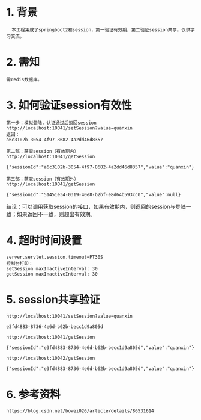 # 1. 背景
```
  本工程集成了springboot2和session，第一验证有效期，第二验证session共享。仅供学习交流。
```
# 2. 需知
```
需redis数据库。
```
# 3. 如何验证session有效性
```
第一步：模拟登陆，认证通过后返回session
http://localhost:10041/setSession?value=quanxin
返回：
a6c3102b-3054-4f97-8682-4a2dd46d8357

第二部：获取session（有效期内）
http://localhost:10041/getSession

{"sessionId":"a6c3102b-3054-4f97-8682-4a2dd46d8357","value":"quanxin"}

第三部：获取session（有效期外）
http://localhost:10041/getSession

{"sessionId":"51451e34-0319-40e8-b2bf-e8d64b593cc0","value":null}

```
结论：可以调用获取session的接口，如果有效期内，则返回的session与登陆一致；如果返回不一致，则超出有效期。
# 4. 超时时间设置
```
server.servlet.session.timeout=PT30S
控制台打印：
setSession maxInactiveInterval: 30
getSession maxInactiveInterval: 30
```
# 5. session共享验证
```
http://localhost:10041/setSession?value=quanxin

e3fd4883-8736-4e6d-b62b-becc1d9a805d

http://localhost:10041/getSession

{"sessionId":"e3fd4883-8736-4e6d-b62b-becc1d9a805d","value":"quanxin"}

http://localhost:10042/getSession

{"sessionId":"e3fd4883-8736-4e6d-b62b-becc1d9a805d","value":"quanxin"}
```
# 6. 参考资料
```
https://blog.csdn.net/bowei026/article/details/86531614
```
